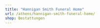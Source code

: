 ```yaml
---
title: "Hannigan Smith Funeral Home"
url: /athens/hannigan-smith-funeral-home/
shop: Bestattungen
---
```


